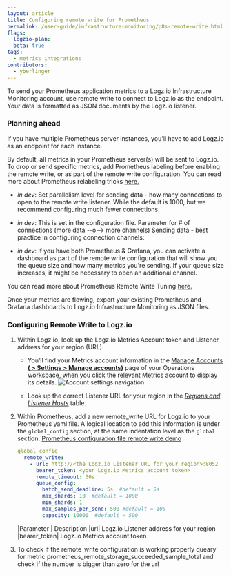```yaml
---
layout: article
title: Configuring remote write for Prometheus 
permalink: /user-guide/infrastructure-monitoring/p8s-remote-write.html
flags:
  logzio-plan:  
  beta: true
tags:
  - metrics integrations
contributors:
  - yberlinger
---
```

To send your Prometheus application metrics to a Logz.io Infrastructure Monitoring account, use remote write to connect to Logz.io as the endpoint. Your data is formatted as JSON documents by the Logz.io listener. 

### Planning ahead

If you have multiple Prometheus server instances, you'll have to add Logz.io as an endpoint for each instance. 

By default, all metrics in your Prometheus server(s) will be sent to Logz.io. To drop or send specific metrics, add Prometheus labeling before enabling the remote write, or as part of the remote write configuration. You can read more about Prometheus relabeling tricks <a href ="https://medium.com/quiq-blog/prometheus-relabeling-tricks-6ae62c56cbda" target="_blank">here. <i class="fas fa-external-link-alt"></i> </a> 

* _in dev_: Set parallelism level for sending data - how many connections to open to the remote write listener. While the default is 1000, but we recommend configuring much fewer connections. 

* _in dev_: This is set in the configuration file. Parameter for # of connections (more data --o--> more channels)
  Sending data - best practice in configuring connection channels: 

* _in dev_: If you have both Prometheus & Grafana, you can activate a dashboard as part of the remote write configuration that will show you the queue size and how many metrics you're sending. If your queue size increases, it might be necessary to open an additional channel. 

You can read more about Prometheus Remote Write Tuning <a href ="https://prometheus.io/docs/practices/remote_write/" target="_blank">here. <i class="fas fa-external-link-alt"></i> </a> 

Once your metrics are flowing, export your existing Prometheus and Grafana dashboards to Logz.io Infrastructure Monitoring as JSON files.  

### Configuring Remote Write to Logz.io

1. Within Logz.io, look up the Logz.io Metrics Account token and Listener address for your region (URL).

    - You’ll find your Metrics account information in the <a href ="https://app.logz.io/#/dashboard/settings/manage-accounts" target="_blank">Manage Accounts **(<i class="li li-gear"></i> > Settings > Manage accounts)**</a> page of your Operations workspace, when you click the relevant Metrics account to display its details.
    ![Account settings navigation](https://dytvr9ot2sszz.cloudfront.net/logz-docs/grafana/p8s-account-token00.png)

    - Look up the correct Listener URL for your region in the <a href ="user-guide/accounts/account-region.html#available-regions" target="_blank">_Regions and Listener Hosts_</a> table. 
  
2. Within Prometheus, add a new remote_write URL for Logz.io to your Prometheus yaml file. 
    A logical location to add this information is under the `global_config` section, at the same indentation level as the `global` section.  <a href ="https://prometheus.io/docs/prometheus/latest/configuration/configuration/#remote_write" target="_blank">Prometheus configuration file remote write demo <i class="fas fa-external-link-alt"></i>   </a>

    ```yaml
    global_config
      remote_write:
        - url: http://<the Logz.io Listener URL for your region>:8052
          bearer_token: <your Logz.io Metrics account token> 
          remote_timeout: 30s
          queue_config:
            batch_send_deadline: 5s  #default = 5s
            max_shards: 10  #default = 1000
            min_shards: 1
            max_samples_per_send: 500 #default = 100
            capacity: 10000  #default = 500
    ```

    |Parameter | Description
    |url| Logz.io Listener address for your region
    |bearer_token| Logz.io Metrics account token
   
3. To check if the remote_write configuration is working properly queary for metric prometheus_remote_storage_succeeded_sample_total and check if the number is bigger than zero for the url

